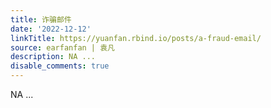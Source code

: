 ```yaml
---
title: 诈骗邮件
date: '2022-12-12'
linkTitle: https://yuanfan.rbind.io/posts/a-fraud-email/
source: earfanfan | 袁凡
description: NA ...
disable_comments: true
---
```

NA ...